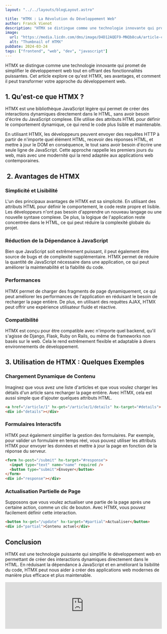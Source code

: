 ```yaml
---
layout: "../../layouts/blogLayout.astro"

title: "HTMX : La Révolution du Développement Web"
author: Franck Vienot
description: "HTMX se distingue comme une technologie innovante qui promet de simplifier le développement web tout en offrant des fonctionnalités puissantes."
image:
  url: "https://media.licdn.com/dms/image/D4D12AQEF9-MNQb8cuA/article-cover_image-shrink_720_1280/0/1695729737133?e=2147483647&v=beta&t=-orhd2hgnUcGOi00SYj9p9AYmSyPBprbVYUY_XeEo1I"
  alt: "Thumbnail of HTMX"
pubDate: 2024-03-24
tags: ["frontend", "web", "dev", "javascript"]
---
```


HTMX se distingue comme une technologie innovante qui promet de simplifier le développement web tout en offrant des fonctionnalités puissantes. Cet article explore ce qu'est HTMX, ses avantages, et comment il peut transformer votre approche du développement web.

## 1. Qu'est-ce que HTMX ?

HTMX est une bibliothèque JavaScript légère qui permet de créer des interactions dynamiques directement dans le HTML, sans avoir besoin d'écrire du JavaScript complexe. Elle utilise des attributs HTML pour définir le comportement dynamique, ce qui rend le code plus lisible et maintenable.

En utilisant HTMX, les développeurs peuvent envoyer des requêtes HTTP à partir de n'importe quel élément HTML, recevoir des réponses HTML, et mettre à jour le DOM en conséquence, le tout sans avoir besoin d'écrire une seule ligne de JavaScript. Cette approche rappelle les premiers jours du web, mais avec une modernité qui la rend adaptée aux applications web contemporaines.

##  2. Avantages de HTMX

### Simplicité et Lisibilité

L'un des principaux avantages de HTMX est sa simplicité. En utilisant des attributs HTML pour définir le comportement, le code reste propre et lisible. Les développeurs n'ont pas besoin d'apprendre un nouveau langage ou une nouvelle syntaxe complexe. De plus, la logique de l'application reste concentrée dans le HTML, ce qui peut réduire la complexité globale du projet.

### Réduction de la Dépendance à JavaScript

Bien que JavaScript soit extrêmement puissant, il peut également être source de bugs et de complexité supplémentaire. HTMX permet de réduire la quantité de JavaScript nécessaire dans une application, ce qui peut améliorer la maintenabilité et la fiabilité du code.

### Performances

HTMX permet de charger des fragments de page dynamiquement, ce qui peut améliorer les performances de l'application en réduisant le besoin de recharger la page entière. De plus, en utilisant des requêtes AJAX, HTMX peut offrir une expérience utilisateur fluide et réactive.

### Compatibilité

HTMX est conçu pour être compatible avec n'importe quel backend, qu'il s'agisse de Django, Flask, Ruby on Rails, ou même de frameworks non basés sur le web. Cela le rend extrêmement flexible et adaptable à divers environnements de développement.

## 3. Utilisation de HTMX : Quelques Exemples

### Chargement Dynamique de Contenu

Imaginez que vous avez une liste d'articles et que vous voulez charger les détails d'un article sans recharger la page entière. Avec HTMX, cela est aussi simple que d'ajouter quelques attributs HTML.

```html
<a href="/article/1" hx-get="/article/1/details" hx-target="#details"> Lire plus </a>
<div id="details"></div>
```

### Formulaires Interactifs

HTMX peut également simplifier la gestion des formulaires. Par exemple, pour valider un formulaire en temps réel, vous pouvez utiliser les attributs HTMX pour envoyer les données et mettre à jour la page en fonction de la réponse du serveur.

```html
<form hx-post="/submit" hx-target="#response">
  <input type="text" name="name" required />
  <button type="submit">Envoyer</button>
</form>
<div id="response"></div>
```

### Actualisation Partielle de Page

Supposons que vous voulez actualiser une partie de la page après une certaine action, comme un clic de bouton. Avec HTMX, vous pouvez facilement définir cette interaction.

```html
<button hx-get="/update" hx-target="#partial">Actualiser</button>
<div id="partial">Contenu actuel</div>
```

## Conclusion

HTMX est une technologie puissante qui simplifie le développement web en permettant de créer des interactions dynamiques directement dans le HTML. En réduisant la dépendance à JavaScript et en améliorant la lisibilité du code, HTMX peut nous aider à créer des applications web modernes de manière plus efficace et plus maintenable.

<!-- markdownlint-disable-next-line MD033 -->
<iframe width="100%" src="https://youtu.be/r-GSGH2RxJs" title="YouTube video player" frameborder="0" allow="accelerometer; autoplay; clipboard-write; encrypted-media; gyroscope; picture-in-picture; web-share" referrerpolicy="strict-origin-when-cross-origin" allowfullscreen></iframe>

